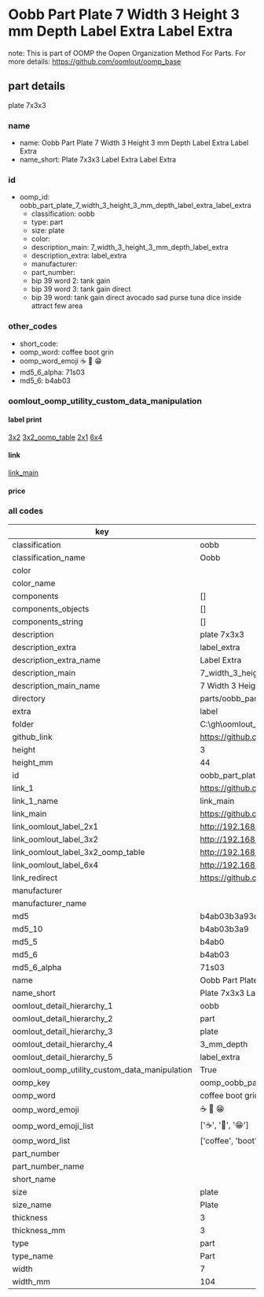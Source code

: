 # Oobb Part Plate 7 Width 3 Height 3 mm Depth Label Extra Label Extra  

note: This is part of OOMP the Oopen Organization Method For Parts. For more details: https://github.com/oomlout/oomp_base

##  part details
  



plate 7x3x3



### name
* name: Oobb Part Plate 7 Width 3 Height 3 mm Depth Label Extra Label Extra
* name_short: Plate 7x3x3 Label Extra Label Extra
### id
* oomp_id: oobb_part_plate_7_width_3_height_3_mm_depth_label_extra_label_extra
  * classification: oobb
  * type: part
  * size: plate
  * color: 
  * description_main: 7_width_3_height_3_mm_depth_label_extra
  * description_extra: label_extra
  * manufacturer: 
  * part_number: 
  * bip 39 word 2: tank gain
  * bip 39 word 3: tank gain direct
  * bip 39 word: tank gain direct avocado sad purse tuna dice inside attract few area

### other_codes
* short_code: 
* oomp_word: coffee boot grin
* oomp_word_emoji :coffee: :boot: :grin:
* md5_6_alpha: 71s03
* md5_6: b4ab03






### oomlout_oomp_utility_custom_data_manipulation
#### label print
[3x2](http://192.168.1.245:1112/?label=oomp%2071s03)
[3x2_oomp_table](http://192.168.1.108:1112/?label=oomp%2071s03)
[2x1](http://192.168.1.242:1112/?label=oomp%2071s03)
[6x4](http://192.168.1.55:1112/?label=oomp%2071s03)    

#### link

[link_main](https://github.com/oomlout/oomlout_oobb_version_4_generated_parts/tree/main/navigation_oomp/oobb/part/plate/7_width_3_height_3_mm_depth_label_extra/label_extra/part)                              

#### price







### all codes 
| key | value |  
| --- | --- |  
| classification | oobb |  
| classification_name | Oobb |  
| color |  |  
| color_name |  |  
| components | [] |  
| components_objects | [] |  
| components_string | [] |  
| description | plate 7x3x3 |  
| description_extra | label_extra |  
| description_extra_name | Label Extra |  
| description_main | 7_width_3_height_3_mm_depth_label_extra |  
| description_main_name | 7 Width 3 Height 3 mm Depth Label Extra |  
| directory | parts/oobb_part_plate_7_width_3_height_3_mm_depth_label_extra_label_extra |  
| extra | label |  
| folder | C:\gh\oomlout_oobb_version_4_generated_parts\parts\oobb_part_plate_7_width_3_height_3_mm_depth_label_extra_label_extra |  
| github_link | https://github.com/oomlout/oomlout_oomp_part_src/tree/main/parts/oobb_part_plate_7_width_3_height_3_mm_depth_label_extra_label_extra |  
| height | 3 |  
| height_mm | 44 |  
| id | oobb_part_plate_7_width_3_height_3_mm_depth_label_extra_label_extra |  
| link_1 | https://github.com/oomlout/oomlout_oobb_version_4_generated_parts/tree/main/navigation_oomp/oobb/part/plate/7_width_3_height_3_mm_depth_label_extra/label_extra/part |  
| link_1_name | link_main |  
| link_main | https://github.com/oomlout/oomlout_oobb_version_4_generated_parts/tree/main/navigation_oomp/oobb/part/plate/7_width_3_height_3_mm_depth_label_extra/label_extra/part |  
| link_oomlout_label_2x1 | http://192.168.1.242:1112/?label=oomp%2071s03 |  
| link_oomlout_label_3x2 | http://192.168.1.245:1112/?label=oomp%2071s03 |  
| link_oomlout_label_3x2_oomp_table | http://192.168.1.108:1112/?label=oomp%2071s03 |  
| link_oomlout_label_6x4 | http://192.168.1.55:1112/?label=oomp%2071s03 |  
| link_redirect | https://github.com/oomlout/oomlout_oobb_version_4_generated_parts/tree/main/parts/oobb_plate_07_03_03_ex_label |  
| manufacturer |  |  
| manufacturer_name |  |  
| md5 | b4ab03b3a93d7d4eba5ed0fe7d17b6ed |  
| md5_10 | b4ab03b3a9 |  
| md5_5 | b4ab0 |  
| md5_6 | b4ab03 |  
| md5_6_alpha | 71s03 |  
| name | Oobb Part Plate 7 Width 3 Height 3 mm Depth Label Extra Label Extra |  
| name_short | Plate 7x3x3 Label Extra Label Extra |  
| oomlout_detail_hierarchy_1 | oobb |  
| oomlout_detail_hierarchy_2 | part |  
| oomlout_detail_hierarchy_3 | plate |  
| oomlout_detail_hierarchy_4 | 3_mm_depth |  
| oomlout_detail_hierarchy_5 | label_extra |  
| oomlout_oomp_utility_custom_data_manipulation | True |  
| oomp_key | oomp_oobb_part_plate_7_width_3_height_3_mm_depth_label_extra_label_extra |  
| oomp_word | coffee boot grin |  
| oomp_word_emoji | :coffee: :boot: :grin: |  
| oomp_word_emoji_list | [':coffee:', ':boot:', ':grin:'] |  
| oomp_word_list | ['coffee', 'boot', 'grin'] |  
| part_number |  |  
| part_number_name |  |  
| short_name |  |  
| size | plate |  
| size_name | Plate |  
| thickness | 3 |  
| thickness_mm | 3 |  
| type | part |  
| type_name | Part |  
| width | 7 |  
| width_mm | 104 |  
